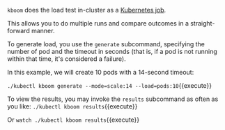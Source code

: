 `kboom` does the load test in-cluster as a [Kubernetes job](https://kubernetes.io/docs/concepts/workloads/controllers/jobs-run-to-completion/).

This allows you to do multiple runs and compare outcomes in a straight-forward manner.

To generate load, you use the `generate` subcommand, specifying the number of pod and the timeout in seconds (that is, if a pod is not running within that time, it's considered a failure).

In this example, we will create 10 pods with a 14-second timeout:

`./kubectl kboom generate --mode=scale:14 --load=pods:10`{{execute}}

To view the results, you may invoke the `results` subcommand as often as you like: `./kubectl kboom results`{{execute}}

Or `watch ./kubectl kboom results`{{execute}} 
